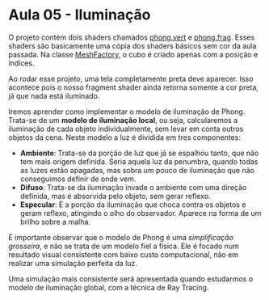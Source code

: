 # Aula 05 - Iluminação

O projeto contém dois shaders chamados 
[phong.vert](https://github.com/progjogos3d/opengl05-01/blob/master/src/br/pucpr/resource/phong.vert) e 
[phong.frag](https://github.com/progjogos3d/opengl05-01/blob/master/src/br/pucpr/resource/phong.frag). 
Esses shaders são basicamente uma cópia dos shaders básicos sem cor da aula passada. Na classe 
[MeshFactory](https://github.com/progjogos3d/opengl05-01/blob/master/src/br/pucpr/cg/MeshFactory.java), 
o cubo é criado apenas com a posição e índices.

Ao rodar esse projeto, uma tela completamente preta deve aparecer. Isso acontece pois o nosso fragment shader ainda
retorna somente a cor preta, já que nada está iluminado.

Iremos aprender como implementar o modelo de iluminação de Phong. Trata-se de um **modelo de iluminação local**, ou seja, 
calcularemos a iluminação de cada objeto individualmente, sem levar em conta outros objetos da cena. Neste modelo a luz 
é dividida em tres componentes:
* **Ambiente**: Trata-se da porção de luz que já se espalhou tanto, que não tem mais origem definida. Seria aquela luz da 
penumbra, quando todas as luzes estão apagadas, mas sobra um pouco de iluminação que não conseguimos definir de onde 
vem.
* **Difuso**: Trata-se da iluminação invade o ambiente com uma direção definida, mas é absorvida pelo objeto, sem gerar 
reflexo.
* **Especular**: É a porção da iluminação que choca contra os objetos e geram reflexo, atingindo o olho do observador. 
Aparece na forma de um brilho sobre a malha.

É importante observar que o modelo de Phong é uma _simplificação grosseira_, e não se trata de um modelo fiel a física. 
Ele é focado num resultado visual consistente com baixo custo computacional, não em realizar uma simulação perfeita da 
luz. 

Uma simulação mais consistente será apresentada quando estudarmos o modelo de iluminação global, com a técnica de 
Ray Tracing.